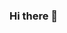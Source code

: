 ### Hi there 👋

<!--
**nikolakomazec/nikolakomazec** is a ✨ _special_ ✨ repository because its `README.md` (this file) appears on your GitHub profile.

Here are some ideas to get you started:

- 🔭 I’m currently working on ... making a page for free hosting
- 🌱 I’m currently learning ... github
- 👯 I’m looking to collaborate on ... 
- 🤔 I’m looking for help with ... 
- 💬 Ask me about ... cryptocurrency
- 📫 How to reach me: ...
- 😄 Pronouns: ...
- ⚡ Fun fact: ...
-->
